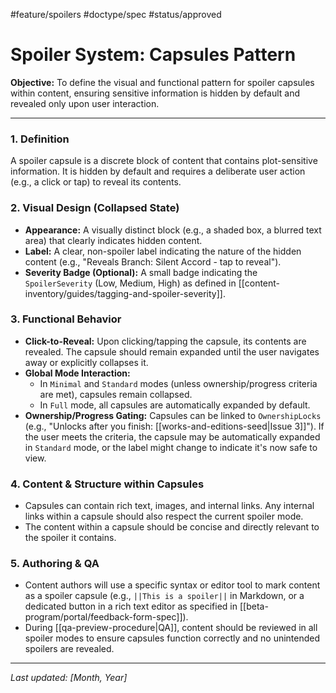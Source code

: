 #feature/spoilers #doctype/spec #status/approved

# Spoiler System: Capsules Pattern

**Objective:** To define the visual and functional pattern for spoiler capsules within content, ensuring sensitive information is hidden by default and revealed only upon user interaction.

---

### 1. Definition

A spoiler capsule is a discrete block of content that contains plot-sensitive information. It is hidden by default and requires a deliberate user action (e.g., a click or tap) to reveal its contents.

### 2. Visual Design (Collapsed State)

*   **Appearance:** A visually distinct block (e.g., a shaded box, a blurred text area) that clearly indicates hidden content.
*   **Label:** A clear, non-spoiler label indicating the nature of the hidden content (e.g., "Reveals Branch: Silent Accord - tap to reveal").
*   **Severity Badge (Optional):** A small badge indicating the `SpoilerSeverity` (Low, Medium, High) as defined in [[content-inventory/guides/tagging-and-spoiler-severity]].

### 3. Functional Behavior

*   **Click-to-Reveal:** Upon clicking/tapping the capsule, its contents are revealed. The capsule should remain expanded until the user navigates away or explicitly collapses it.
*   **Global Mode Interaction:**
    *   In `Minimal` and `Standard` modes (unless ownership/progress criteria are met), capsules remain collapsed.
    *   In `Full` mode, all capsules are automatically expanded by default.
*   **Ownership/Progress Gating:** Capsules can be linked to `OwnershipLocks` (e.g., "Unlocks after you finish: [[works-and-editions-seed|Issue 3]]"). If the user meets the criteria, the capsule may be automatically expanded in `Standard` mode, or the label might change to indicate it's now safe to view.

### 4. Content & Structure within Capsules

*   Capsules can contain rich text, images, and internal links. Any internal links within a capsule should also respect the current spoiler mode.
*   The content within a capsule should be concise and directly relevant to the spoiler it contains.

### 5. Authoring & QA

*   Content authors will use a specific syntax or editor tool to mark content as a spoiler capsule (e.g., `||This is a spoiler||` in Markdown, or a dedicated button in a rich text editor as specified in [[beta-program/portal/feedback-form-spec]]).
*   During [[qa-preview-procedure|QA]], content should be reviewed in all spoiler modes to ensure capsules function correctly and no unintended spoilers are revealed.

---

*Last updated: [Month, Year]*